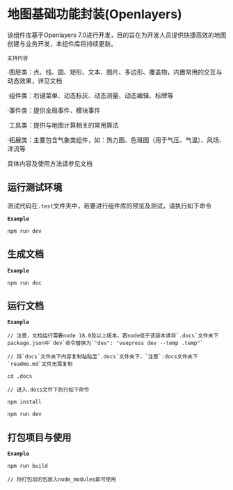 # 地图基础功能封装(Openlayers)

该组件库基于Openlayers 7.0进行开发，目的旨在为开发人员提供快捷高效的地图创建与业务开发，本组件库将持续更新。

`支持内容`

·图层类：点、线、圆、矩形、文本、图片、多边形、覆盖物，内置常用的交互与动态效果，详见文档

·组件类：右键菜单、动态标灰、动态测量、动态编辑、标牌等

·事件类：提供全局事件、模块事件

·工具类：提供与地图计算相关的常用算法

·拓展类：主要包含气象类组件，如：热力图、色斑图（用于气压、气温）、风场、洋流等

具体内容及使用方法请参见文档

## 运行测试环境

测试代码在`.test`文件夹中，若要进行组件库的预览及测试，请执行如下命令

**`Example`**

```
npm run dev
```

## 生成文档

**`Example`**

```
npm run doc
```

## 运行文档

**`Example`**
```
// 注意，文档运行需要node 18.0及以上版本，若node低于该版本请将`.docs`文件夹下 package.json中`dev`命令替换为`"dev": "vuepress dev --temp .temp"`

// 将`docs`文件夹下内容复制粘贴至`.docs`文件夹下，`注意`:docs文件夹下`readme.md`文件无需复制

cd .docs

// 进入.docs文件下执行如下命令

npm install

npm run dev
```

## 打包项目与使用

**`Example`**

```
npm run build

// 将打包后的包放入node_modules即可使用
```




